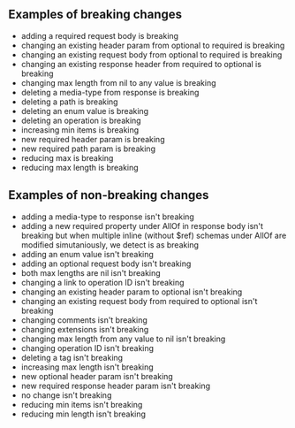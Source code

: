 ## Examples of breaking changes
- adding a required request body is breaking
- changing an existing header param from optional to required is breaking
- changing an existing request body from optional to required is breaking
- changing an existing response header from required to optional is breaking
- changing max length from nil to any value is breaking
- deleting a media-type from response is breaking
- deleting a path is breaking
- deleting an enum value is breaking
- deleting an operation is breaking
- increasing min items is breaking
- new required header param is breaking
- new required path param is breaking
- reducing max is breaking
- reducing max length is breaking

## Examples of non-breaking changes
- adding a media-type to response isn't breaking
- adding a new required property under AllOf in response body isn't breaking but when multiple inline (without $ref) schemas under AllOf are modified simutaniously, we detect is as breaking
- adding an enum value isn't breaking
- adding an optional request body isn't breaking
- both max lengths are nil isn't breaking
- changing a link to operation ID isn't breaking
- changing an existing header param to optional isn't breaking
- changing an existing request body from required to optional isn't breaking
- changing comments isn't breaking
- changing extensions isn't breaking
- changing max length from any value to nil isn't breaking
- changing operation ID isn't breaking
- deleting a tag isn't breaking
- increasing max length isn't breaking
- new optional header param isn't breaking
- new required response header param isn't breaking
- no change isn't breaking
- reducing min items isn't breaking
- reducing min length isn't breaking
